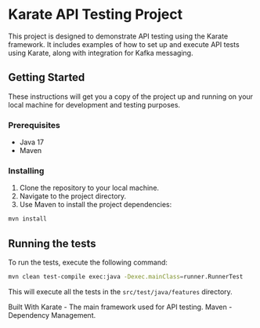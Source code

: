# Karate API Testing Project

This project is designed to demonstrate API testing using the Karate framework. It includes examples of how to set up and execute API tests using Karate, along with integration for Kafka messaging.

## Getting Started

These instructions will get you a copy of the project up and running on your local machine for development and testing purposes.

### Prerequisites

- Java 17
- Maven

### Installing

1. Clone the repository to your local machine.
2. Navigate to the project directory.
3. Use Maven to install the project dependencies:

```zsh
mvn install
```

## Running the tests

To run the tests, execute the following command:

```zsh
mvn clean test-compile exec:java -Dexec.mainClass=runner.RunnerTest
```

This will execute all the tests in the `src/test/java/features` directory.

Built With
Karate - The main framework used for API testing.
Maven - Dependency Management.